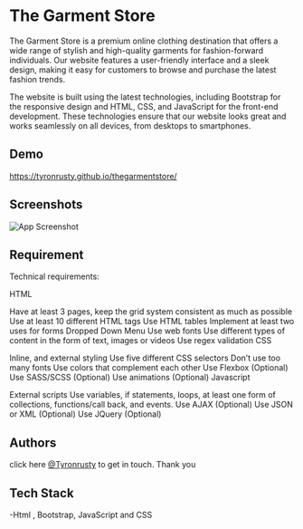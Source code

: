 # 
# The Garment Store

The Garment Store is a premium online clothing destination that offers a wide range of stylish and high-quality garments for fashion-forward individuals. Our website features a user-friendly interface and a sleek design, making it easy for customers to browse and purchase the latest fashion trends.

The website is built using the latest technologies, including Bootstrap for the responsive design and HTML, CSS, and JavaScript for the front-end development. These technologies ensure that our website looks great and works seamlessly on all devices, from desktops to smartphones.


## Demo

https://tyronrusty.github.io/thegarmentstore/


## Screenshots

![App Screenshot](https://i.postimg.cc/cHjWK30P/tyronrusty-github-io-thegarmentstore.png)


## Requirement 

Technical requirements:

HTML

Have at least 3 pages, keep the grid system consistent as much as possible
Use at least 10 different HTML tags
Use HTML tables
Implement at least two uses for forms
Dropped Down Menu 
Use web fonts
Use different types of content in the form of text, images or videos
Use regex validation
CSS

Inline,  and external styling
Use five different CSS selectors
Don’t use too many fonts
Use colors that complement each other
Use Flexbox (Optional)
Use SASS/SCSS (Optional)
Use animations (Optional)
Javascript

External scripts
Use variables, if statements, loops, at least one form of collections, functions/call back, and events.
Use AJAX (Optional) 
Use JSON or XML (Optional)
Use JQuery (Optional)
## Authors

click here  [@Tyronrusty](https://www.linkedin.com/in/tyron-rusty/) to get in touch. Thank you


## Tech Stack

 -Html , Bootstrap, JavaScript and CSS



